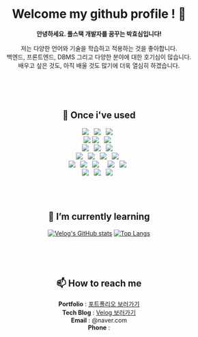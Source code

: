<div align="center">

# Welcome my github profile ! 👋

  **안녕하세요. 풀스택 개발자를 꿈꾸는 박효심입니다!**

  저는 다양한 언어와 기술을 학습하고 적용하는 것을 좋아합니다. <br/>
  백엔드, 프론트엔드, DBMS 그리고 다양한 분야에 대한 호기심이 많습니다. <br/>
  배우고 싶은 것도, 아직 배울 것도 많기에 더욱 열심히 하겠습니다. 
  
<br/>
<br/>
<br/>


## 🔨 Once i've used
<div>
  <img src="https://img.shields.io/badge/Java-007396?style=flat-square&logo=intellijidea&logoColor=white"/> &nbsp
  <img src="https://img.shields.io/badge/Python-3776AB?style=flat-square&logo=Python&logoColor=white"/> &nbsp
  <img src="https://img.shields.io/badge/JavaScript-F7DF1E?style=flat-square&logo=JavaScript&logoColor=white"/> &nbsp
  </br>
  <img src="https://img.shields.io/badge/SpringBoot-6DB33F?style=flat-square&logo=SpringBoot&logoColor=white"/>
  <img src="https://img.shields.io/badge/Django-092E20?style=flat-square&logo=Django&logoColor=white"/> &nbsp
  <img src="https://img.shields.io/badge/React-61DAFB?style=flat-square&logo=React&logoColor=white"/> &nbsp
  </br>
  <img src="https://img.shields.io/badge/MySQL-4479A1?style=flat-square&logo=MySQL&logoColor=white"/> &nbsp
  <img src="https://img.shields.io/badge/MongoDB-47A248?style=flat-square&logo=MongoDB&logoColor=white"/> &nbsp 
  <img src="https://img.shields.io/badge/Firebase-FFCA28?style=flat-square&logo=firebase&logoColor=white"/> &nbsp 
  </br>
  <img src="https://img.shields.io/badge/AWS-232F3E?style=flat-square&logo=amazonaws&logoColor=white"/> &nbsp
  <img src="https://img.shields.io/badge/docker-2496ED?style=flat-square&logo=docker&logoColor=white"/> &nbsp
  <img src="https://img.shields.io/badge/Github Actions-2088FF?style=flat-square&logo=githubactions&logoColor=white"/> &nbsp
  <img src="https://img.shields.io/badge/Kafka-231F20?style=flat-square&logo=apachekafka&logoColor=white"/> &nbsp
  </br>
  <img src="https://img.shields.io/badge/Windows-0078D6?style=flat-square&logo=windows10&logoColor=white"/> &nbsp
  <img src="https://img.shields.io/badge/MacOS-000000?style=flat-square&logo=macos&logoColor=white"/> &nbsp
  <img src="https://img.shields.io/badge/Ubuntu-E95420?style=flat-square&logo=ubuntu&logoColor=white"/> &nbsp
  </br?
  <img src="https://img.shields.io/badge/Github-181717?style=flat-square&logo=Github&logoColor=white"/> &nbsp
  <img src="https://img.shields.io/badge/Notion-000000?style=flat-square&logo=Notion&logoColor=white"/> &nbsp
  <img src="https://img.shields.io/badge/Slack-4A154B?style=flat-square&logo=slack&logoColor=white"/> &nbsp
  </br>
  <img src="https://img.shields.io/badge/Tableau-E97627?style=flat-square&logo=tableau&logoColor=white"/> &nbsp
  <img src="https://img.shields.io/badge/HTML5-E34F26?style=flat-square&logo=HTML5&logoColor=white"/> &nbsp
  <img src="https://img.shields.io/badge/CSS3-1572B6?style=flat-square&logo=CSS3&logoColor=white"/> &nbsp
</div>

<br/>
<br/>
<br/>



## 🌱 I’m currently learning
 [![Velog's GitHub stats](https://velog-readme-stats.vercel.app/api?name=recordhyo)](https://velog.io/@recordhyo)
[![Top Langs](https://github-readme-stats.vercel.app/api/top-langs/?username=recordhyo&size_weight=0.5&count_weight=0.5&layout=compact)](https://github.com/recordhyo/github-readme-stats)

<br/>
<br/>
<br/>


## 📫 How to reach me
**Portfolio** : [포트폴리오 보러가기](https://drive.google.com/file/d/1DFqEQ4d5_0ZUtmoiJPFFmUwh3YAvXUoB/view?usp=sharing)  <br/>
**Tech Blog** : [Velog 보러가기](https://velog.io/@recordhyo/posts)  <br/>
**Email** : @naver.com   <br/>
**Phone** :  

<br/>
<br/>
<br/>

<!--
**recordhyo/recordhyo** is a ✨ _special_ ✨ repository because its `README.md` (this file) appears on your GitHub profile.

Here are some ideas to get you started:

- 🔭 I’m currently working on ...
- 🌱 I’m currently learning ...
- 👯 I’m looking to collaborate on ...
- 🤔 I’m looking for help with ...
- 💬 Ask me about ...
- 📫 How to reach me: ...
- 😄 Pronouns: ...
- ⚡ Fun fact: ...
-->

</div>
